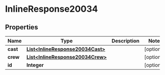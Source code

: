 
# InlineResponse20034

## Properties
Name | Type | Description | Notes
------------ | ------------- | ------------- | -------------
**cast** | [**List&lt;InlineResponse20034Cast&gt;**](InlineResponse20034Cast.md) |  |  [optional]
**crew** | [**List&lt;InlineResponse20034Crew&gt;**](InlineResponse20034Crew.md) |  |  [optional]
**id** | **Integer** |  |  [optional]



